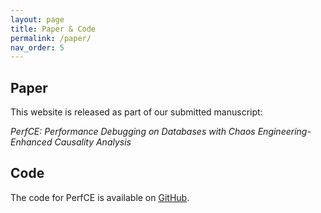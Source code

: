 ```yaml
---
layout: page
title: Paper & Code
permalink: /paper/
nav_order: 5
---
```

## Paper

This website is released as part of our submitted manuscript:

*PerfCE: Performance Debugging on Databases with Chaos Engineering-Enhanced Causality Analysis*

## Code

The code for PerfCE is available on [GitHub](https://github.com/ZhenlanJi/PerfCE).
